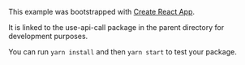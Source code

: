 This example was bootstrapped with [Create React App](https://github.com/facebook/create-react-app).

It is linked to the use-api-call package in the parent directory for development purposes.

You can run `yarn install` and then `yarn start` to test your package.
